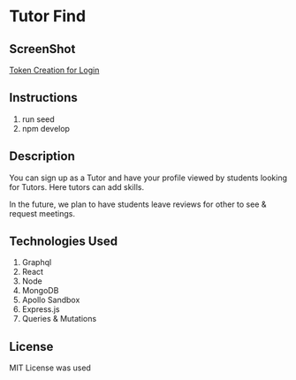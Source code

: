 # Tutor Find

## ScreenShot
[Token Creation for Login](./Assets/Login_UserToken.png)

## Instructions

1. run seed 
2. npm develop

## Description
You can sign up as a Tutor and have your profile viewed by students looking for Tutors.  Here tutors can add skills. 

In the future, we plan to have students leave reviews for other to see & request meetings. 

## Technologies Used
1. Graphql
2. React
3. Node
4. MongoDB
5. Apollo Sandbox
6. Express.js
7. Queries & Mutations

## License
 MIT License was used
